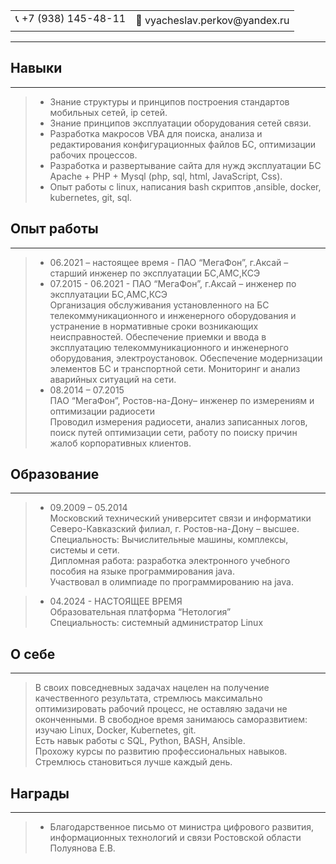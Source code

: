 <table>
    <tr>
    <td>📞 +7 (938) 145-48-11  </td>
    <td rowspan="2">📧 vyacheslav.perkov@yandex.ru  </td>
  </tr>
  <tr>
    <td rowspan="2"></td>
  </tr>
</table>

* * *

## Навыки
* * *
> * Знание структуры и принципов построения стандартов мобильных сетей, ip сетей.
> * Знание принципов эксплуатации оборудования сетей связи.
> * Разработка макросов VBA для поиска, анализа и редактирования конфигурационных файлов БС, оптимизации рабочих процессов.
> * Разработка и развертывание сайта для нужд эксплуатации БС Apache + PHP + Mysql (php, sql, html, JavaScript, Css).
> * Опыт работы с linux, написания bash скриптов ,ansible, docker, kubernetes, git, sql.

## Опыт работы
* * *
> * 06.2021 – настоящее время - ПАО “МегаФон”, г.Аксай – старший инженер по эксплуатации БС,АМС,КСЭ  
> * 07.2015 - 06.2021 - ПАО “МегаФон”, г.Аксай – инженер по эксплуатации БС,АМС,КСЭ  
> Организация обслуживания установленного на БС телекоммуникационного и инженерного оборудования и устранение в нормативные сроки возникающих неисправностей.
> Обеспечение приемки и ввода в эксплуатацию телекоммуникационного и инженерного оборудования, электроустановок.
> Обеспечение модернизации элементов БС и транспортной сети.
> Мониторинг и анализ аварийных ситуаций на сети.  
> * 08.2014 – 07.2015  
> ПАО “МегаФон”, Ростов-на-Дону– инженер по измерениям и оптимизации радиосети  
> Проводил измерения радиосети, анализ записанных логов, поиск путей оптимизации сети, работу по  поиску причин жалоб корпоративных клиентов.  

##  Образование
* * *
> * 09.2009 – 05.2014  
> Московский технический университет связи и информатики Северо-Кавказский филиал, г. Ростов-на-Дону – высшее.  
> Специальность: Вычислительные машины, комплексы, системы и сети.  
> Дипломная работа: разработка электронного учебного пособия на языке программирования java.  
> Участвовал в олимпиаде по программированию на java.  

> * 04.2024 - НАСТОЯЩЕЕ ВРЕМЯ  
> Образовательная платформа “Нетология”  
> Специальность: системный администратор Linux  

## О себе
* * *
>   
> В своих повседневных задачах нацелен на получение качественного результата, стремлюсь максимально оптимизировать рабочий процесс, не оставляю задачи не оконченными.
> В свободное время занимаюсь саморазвитием: изучаю Linux, Docker, Kubernetes, git.  
> Есть навык работы с SQL, Python, BASH, Ansible.  
> Прохожу курсы по развитию профессиональных навыков.  
> Стремлюсь становиться лучше каждый день.  
>   

## Награды
* * *
>   
> * Благодарственное письмо от министра цифрового развития, информационных технологий и связи Ростовской области Полуянова Е.В.  
>   
